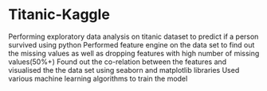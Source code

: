 # Titanic-Kaggle
Performing exploratory data analysis on titanic dataset to predict if a person survived using python 
Performed feature engine on the data set to find out the missing values as well as dropping features with high number of missing values(50%+)
Found out the co-relation between the features and visualised the the data set using seaborn and matplotlib libraries
Used various machine learning algorithms to train the model
